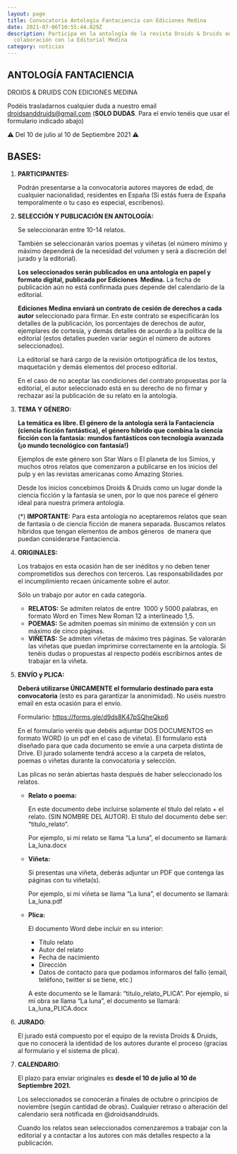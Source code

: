 ```yaml
---
layout: page
title: Convocatoria Antología Fantaciencia con Ediciones Medina
date: 2021-07-06T10:55:44.829Z
description: Participa en la antología de la revista Droids & Druids en
  colaboración con la Editorial Medina
category: noticias
---
```

## ANTOLOGÍA FANTACIENCIA

DROIDS & DRUIDS CON EDICIONES MEDINA

Podéis trasladarnos cualquier duda a nuestro email [droidsanddruids@gmail.com](mailto:droidsanddruids@gmail.com) (**SOLO DUDAS**. Para el envío tenéis que usar el formulario indicado abajo)

⚠️ Del 10 de julio al 10 de Septiembre 2021 ⚠️

## BASES:

1. **PARTICIPANTES:** 

	Podrán presentarse a la convocatoria autores mayores de edad, de cualquier nacionalidad, residentes en España (Si estás fuera de España temporalmente o tu caso es especial, escríbenos).

2. **SELECCIÓN Y PUBLICACIÓN EN ANTOLOGÍA:** 

	Se seleccionarán entre 10-14 relatos. 

	También se seleccionarán varios poemas y viñetas (el número mínimo y máximo dependerá de la necesidad del volumen y será a discreción del jurado y la editorial).

	**Los seleccionados serán publicados en una antología en papel y formato digital, publicada por Ediciones  Medina.** La fecha de publicación aún no está confirmada pues depende del calendario de la editorial.

	**Ediciones Medina enviará un contrato de cesión de derechos a cada autor** seleccionado para firmar. En este contrato se especificarán los detalles de la publicación, los porcentajes de derechos de autor, ejemplares de cortesía, y demás detalles de acuerdo a la política de la editorial (estos detalles pueden variar según el número de autores seleccionados).

	La editorial se hará cargo de la revisión ortotipográfica de los textos, maquetación y demás elementos del proceso editorial.

	En el caso de no aceptar las condiciones del contrato propuestas por la editorial, el autor seleccionado está en su derecho de no firmar y rechazar así la publicación de su relato en la antología.

3. **TEMA Y GÉNERO:**

	**La temática es libre. El género de la antología será la Fantaciencia (ciencia ficción fantástica), el género híbrido que combina la ciencia ficción con la fantasía: mundos fantásticos con tecnología avanzada (¡o mundo tecnológico con fantasía!)**

	Ejemplos de este género son Star Wars o El planeta de los Simios, y muchos otros relatos que comenzaron a publicarse en los inicios del pulp y en las revistas americanas como Amazing Stories.

	Desde los inicios concebimos Droids & Druids como un lugar donde la ciencia ficción y la fantasía se unen, por lo que nos parece el género ideal para nuestra primera antología. 

	(*) **IMPORTANTE:** Para esta antología no aceptaremos relatos que sean de fantasía o de ciencia ficción de manera separada. Buscamos relatos híbridos que tengan elementos de ambos géneros  de manera que puedan considerarse Fantaciencia.

4. **ORIGINALES:**

	Los trabajos en esta ocasión han de ser inéditos y no deben tener comprometidos sus derechos con terceros. Las responsabilidades por el incumplimiento recaen únicamente sobre el autor.

	Sólo un trabajo por autor en cada categoría.

	- **RELATOS:** Se admiten relatos de entre  1000 y 5000 palabras, en formato Word en Times New Roman 12 a interlineado 1,5.
	- **POEMAS:** Se admiten poemas sin mínimo de extensión y con un máximo de cinco páginas.
	- **VIÑETAS:** Se admiten viñetas de máximo tres páginas. Se valorarán las viñetas que puedan imprimirse correctamente en la antología. Si tenéis dudas o propuestas al respecto podéis escribirnos antes de trabajar en la viñeta.

5. **ENVÍO y PLICA:**

	**Deberá utilizarse ÚNICAMENTE el formulario destinado para esta convocatoria** (esto es para garantizar la anonimidad). No uséis nuestro email en esta ocasión para el envío.

	Formulario: <https://forms.gle/d9ds8K47pSQheQkp6>

	En el formulario veréis que debéis adjuntar DOS DOCUMENTOS en formato WORD (o un pdf en el caso de viñeta). El formulario está diseñado para que cada documento se envíe a una carpeta distinta de Drive. El jurado solamente tendrá acceso a la carpeta de relatos, poemas o viñetas durante la convocatoria y selección.

	Las plicas no serán abiertas hasta después de haber seleccionado los relatos.

	* **Relato o poema:**

		En este documento debe incluirse solamente el título del relato + el relato. (SIN NOMBRE DEL AUTOR). El título del documento debe ser: “titulo_relato”. 

		Por ejemplo, si mi relato se llama “La luna”, el documento se llamará: La_luna.docx

	* **Viñeta:**

		Si presentas una viñeta, deberás adjuntar un PDF que contenga las páginas con tu viñeta(s).

		Por ejemplo, si mi viñeta se llama “La luna”, el documento se llamará: La_luna.pdf

	* **Plica:**

		El documento Word debe incluir en su interior:

		* Título relato
		* Autor del relato
		* Fecha de nacimiento
		* Dirección
		* Datos de contacto para que podamos informaros del fallo (email, teléfono, twitter si se tiene, etc.)

		A este documento se le llamará: “titulo_relato_PLICA”. Por ejemplo, si mi obra se llama “La luna”, el documento se llamará: La_luna_PLICA.docx

6. **JURADO**:

	El jurado está compuesto por el equipo de la revista Droids & Druids, que no conocerá la identidad de los autores durante el proceso (gracias al formulario y el sistema de plica). 

7. **CALENDARIO**:

	El plazo para enviar originales es **desde el 10 de julio al 10 de Septiembre 2021.**

	Los seleccionados se conocerán a finales de octubre o principios de noviembre (según cantidad de obras). Cualquier retraso o alteración del calendario será notificada en @droidsanddruids. 

	Cuando los relatos sean seleccionados comenzaremos a trabajar con la editorial y a contactar a los autores con más detalles respecto a la publicación.